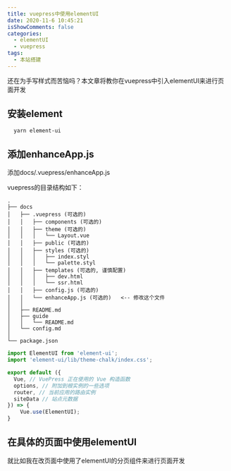 ```yaml
---
title: vuepress中使用elementUI
date: 2020-11-6 10:45:21
isShowComments: false
categories: 
  - elementUI
  - vuepress
tags: 
  - 本站搭建
---
```


还在为手写样式而苦恼吗？本文章将教你在vuepress中引入elementUI来进行页面开发
<!-- more --> 

## 安装element

```sh
  yarn element-ui
```
## 添加enhanceApp.js

添加docs/.vuepress/enhanceApp.js

vuepress的目录结构如下：
```
.
├── docs
│   ├── .vuepress (可选的)
│   │   ├── components (可选的)
│   │   ├── theme (可选的)
│   │   │   └── Layout.vue
│   │   ├── public (可选的)
│   │   ├── styles (可选的)
│   │   │   ├── index.styl
│   │   │   └── palette.styl
│   │   ├── templates (可选的, 谨慎配置)
│   │   │   ├── dev.html
│   │   │   └── ssr.html
│   │   ├── config.js (可选的)
│   │   └── enhanceApp.js (可选的)   <-- 修改这个文件
│   │ 
│   ├── README.md
│   ├── guide
│   │   └── README.md
│   └── config.md
│ 
└── package.json
```

```js
import ElementUI from 'element-ui';
import 'element-ui/lib/theme-chalk/index.css';

export default ({
  Vue, // VuePress 正在使用的 Vue 构造函数
  options, // 附加到根实例的一些选项
  router, // 当前应用的路由实例
  siteData // 站点元数据
}) => {
	Vue.use(ElementUI);
}

```

## 在具体的页面中使用elementUI

就比如我在改页面中使用了elementUI的分页组件来进行页面开发

<img :src="$withBase('/assets/img/vuepress中使用elementUI_files/1.jpg')">

